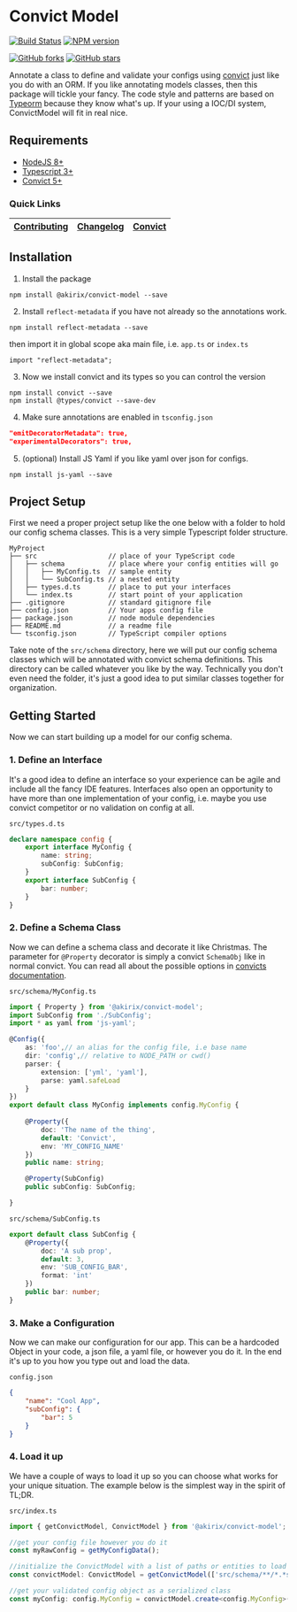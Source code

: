 # Convict Model  

[![Build Status](https://travis-ci.com/Akirix/convict-model.svg?branch=master)](https://travis-ci.com/Akirix/convict-model)
[![NPM version](http://img.shields.io/npm/v/@akirix/convict-model.svg)](https://www.npmjs.com/package/@akirix/convict-model) 
 
[![GitHub forks](https://img.shields.io/github/forks/akirix/convict-model.svg?style=social&label=Fork)](https://github.com/akirix/convict-model/fork)
[![GitHub stars](https://img.shields.io/github/stars/akirix/convict-model.svg?style=social&label=Star)](https://github.com/akirix/convict-model)

Annotate a class to define and validate your configs using [convict](https://www.npmjs.com/package/convict) 
just like you do with an ORM. If you like annotating 
models classes, then this package will tickle your fancy. The 
code style and patterns are based on [Typeorm](https://typeorm.io/#/) because they 
know what's up. If your using a IOC/DI system, ConvictModel will fit in real nice. 


## Requirements  

 - [NodeJS 8+](https://nodejs.org/en/)
 - [Typescript 3+](https://www.npmjs.com/package/typescript)
 - [Convict 5+](https://www.npmjs.com/package/convict)

### Quick Links
[Contributing](/CONTRIBUTING.md) | [Changelog](/CHANGELOG.md) | [Convict](https://www.npmjs.com/package/convict) | 
|---|---|---|

## Installation  

1. Install the package

`npm install @akirix/convict-model --save`  

2. Install `reflect-metadata` if you have not already so the annotations work. 

`npm install reflect-metadata --save`

then import it in global scope aka main file, i.e. `app.ts` or `index.ts`

`import "reflect-metadata";`

3. Now we install convict and its types so you can control the version

`npm install convict --save`  
`npm install @types/convict --save-dev`  

4. Make sure annotations are enabled in `tsconfig.json`

```json
"emitDecoratorMetadata": true,
"experimentalDecorators": true,
```

5. (optional) Install JS Yaml if you like yaml over json for configs. 

`npm install js-yaml --save`

## Project Setup  

First we need a proper project setup like the one below with a folder to hold our config 
schema classes. This is a very simple Typescript folder structure. 

```
MyProject
├── src                  // place of your TypeScript code
│   ├── schema           // place where your config entities will go
│   │   ├── MyConfig.ts  // sample entity
│   │   └── SubConfig.ts // a nested entity
│   ├── types.d.ts       // place to put your interfaces  
│   └── index.ts         // start point of your application
├── .gitignore           // standard gitignore file
├── config.json          // Your apps config file
├── package.json         // node module dependencies
├── README.md            // a readme file
└── tsconfig.json        // TypeScript compiler options
```

Take note of the `src/schema` directory, here we will put our config schema classes 
which will be annotated with convict schema definitions. This directory can be called whatever 
you like by the way. Technically you don't even need the folder, it's just a good idea 
to put similar classes together for organization. 

## Getting Started  

Now we can start building up a model for our config schema. 

### 1. Define an Interface  

It's a good idea to define an interface so your experience can be agile and include 
all the fancy IDE features. Interfaces also open an opportunity to have more than one 
implementation of your config, i.e. maybe you use convict competitor or no validation 
on config at all. 

`src/types.d.ts`
```typescript
declare namespace config {
    export interface MyConfig {
        name: string;
        subConfig: SubConfig;
    }
    export interface SubConfig {
        bar: number;
    }
}
```

### 2. Define a Schema Class  

Now we can define a schema class and decorate it like Christmas. The parameter for 
`@Property` decorator is simply a convict `SchemaObj` like in normal convict. You can 
read all about the possible options in [convicts documentation](https://www.npmjs.com/package/convict).

`src/schema/MyConfig.ts`
```typescript
import { Property } from '@akirix/convict-model';
import SubConfig from './SubConfig';
import * as yaml from 'js-yaml';

@Config({
    as: 'foo',// an alias for the config file, i.e base name
    dir: 'config',// relative to NODE_PATH or cwd()
    parser: { 
        extension: ['yml', 'yaml'], 
        parse: yaml.safeLoad
    }
})
export default class MyConfig implements config.MyConfig {
    
    @Property({
        doc: 'The name of the thing',
        default: 'Convict',
        env: 'MY_CONFIG_NAME'
    })
    public name: string;

    @Property(SubConfig)
    public subConfig: SubConfig;

}
```

`src/schema/SubConfig.ts`
```typescript
export default class SubConfig {
    @Property({
        doc: 'A sub prop',
        default: 3,
        env: 'SUB_CONFIG_BAR',
        format: 'int'
    })
    public bar: number;
}
```

### 3. Make a Configuration  

Now we can make our configuration for our app. This can be a hardcoded Object in 
your code, a json file, a yaml file, or however you do it. In the end it's up to you 
how you type out and load the data. 

`config.json`
```json
{
    "name": "Cool App",
    "subConfig": {
        "bar": 5
    }
}
```

### 4. Load it up

We have a couple of ways to load it up so you can choose what works for your unique 
situation. The example below is the simplest way in the spirit of TL;DR.

`src/index.ts`
```typescript
import { getConvictModel, ConvictModel } from '@akirix/convict-model';

//get your config file however you do it
const myRawConfig = getMyConfigData();

//initialize the ConvictModel with a list of paths or entities to load as the schema
const convictModel: ConvictModel = getConvictModel(['src/schema/**/*.*s']);

//get your validated config object as a serialized class
const myConfig: config.MyConfig = convictModel.create<config.MyConfig>('MyConfig',myRawConfig);

```
